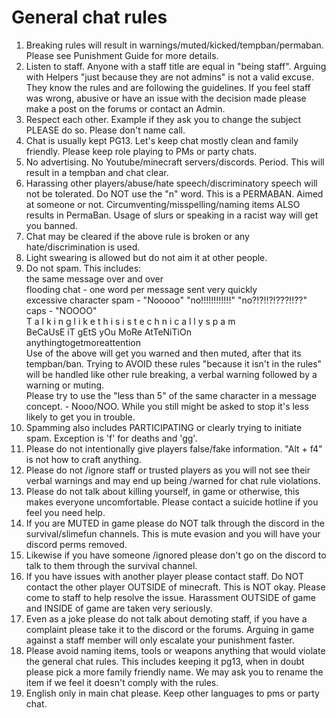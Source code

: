 
# General chat rules

1. Breaking rules will result in warnings/muted/kicked/tempban/permaban. Please see Punishment Guide for more details.
2. Listen to staff. Anyone with a staff title are equal in "being staff". Arguing with Helpers "just because they are not admins" is not a valid excuse. They know the rules and are following the guidelines. If you feel staff was wrong, abusive or have an issue with the decision made please make a post on the forums or contact an Admin.
3. Respect each other. Example if they ask you to change the subject PLEASE do so. Please don't name call.
4. Chat is usually kept PG13. Let's keep chat mostly clean and family friendly. Please keep role playing to PMs or party chats. 
5. No advertising. No Youtube/minecraft servers/discords. Period. This will result in a tempban and chat clear.
6. Harassing other players/abuse/hate speech/discriminatory speech will not be tolerated. Do NOT use the "n" word. This is a PERMABAN. Aimed at someone or not. Circumventing/misspelling/naming items ALSO results in PermaBan. Usage of slurs or speaking in a racist way will get you banned.
7. Chat may be cleared if the above rule is broken or any hate/discrimination is used. 
8. Light swearing is allowed but do not aim it at other people.
9. Do not spam. This includes:<br>
the same message over and over<br>
flooding chat - one word per message sent very quickly<br>
excessive character spam - "Nooooo" "no!!!!!!!!!!!!" "no?!?!!?!???!!??"<br>
caps - "NOOOO"<br>
T a l k i n g  l i k e  t h i s  i s  t e c h n i c a l l y  s p a m<br>
BeCaUsE iT gEtS yOu MoRe AtTeNiTiOn<br>
anythingtogetmoreattention<br>
Use of the above will get you warned and then muted, after that its tempban/ban. Trying to AVOID these rules "because it isn't in the rules" will be handled like other rule breaking, a verbal warning followed by a warning or muting.<br>
Please try to use the "less than 5" of the same character in a message concept. - Nooo/NOO. 
While you still might be asked to stop it's less likely to get you in trouble.
10. Spamming also includes PARTICIPATING or clearly trying to initiate spam. Exception is 'f' for deaths and 'gg'.
11. Please do not intentionally give players false/fake information. "Alt + f4" is not how to craft anything. 
12. Please do not /ignore staff or trusted players as you will not see their verbal warnings and may end up being /warned for chat rule violations.
13. Please do not talk about killing yourself, in game or otherwise, this makes everyone uncomfortable. Please contact a suicide hotline if you feel you need help. 
14. If you are MUTED in game please do NOT talk through the discord in the survival/slimefun channels. This is mute evasion and you will have your discord perms removed. 
15. Likewise if you have someone /ignored please don't go on the discord to talk to them through the survival channel.
16. If you have issues with another player please contact staff. Do NOT contact the other player OUTSIDE of minecraft. This is NOT okay. Please come to staff to help resolve the issue. Harassment OUTSIDE of game and INSIDE of game are taken very seriously. 
17. Even as a joke please do not talk about demoting staff, if you have a complaint please take it to the discord or the forums. Arguing in game against a staff member will only escalate your punishment faster. 
18. Please avoid naming items, tools or weapons anything that would violate the general chat rules. This includes keeping it pg13, when in doubt please pick a more family friendly name. We may ask you to rename the item if we feel it doesn't comply with the rules. 
19. English only in main chat please. Keep other languages to pms or party chat. 
